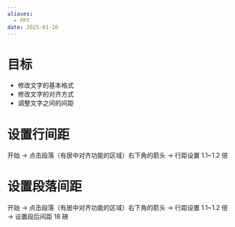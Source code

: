 ```yaml
---
aliases:
  - PPT
date: 2025-01-16
---
```


# 目标

- 修改文字的基本格式
- 修改文字的对齐方式
- 调整文字之间的间距

# 设置行间距

开始 -> 点击段落（有居中对齐功能的区域）右下角的箭头 -> 行距设置 1.1~1.2 倍

# 设置段落间距

开始 -> 点击段落（有居中对齐功能的区域）右下角的箭头 -> 行距设置 1.1~1.2 倍 -> 设置段后间距 18 磅
